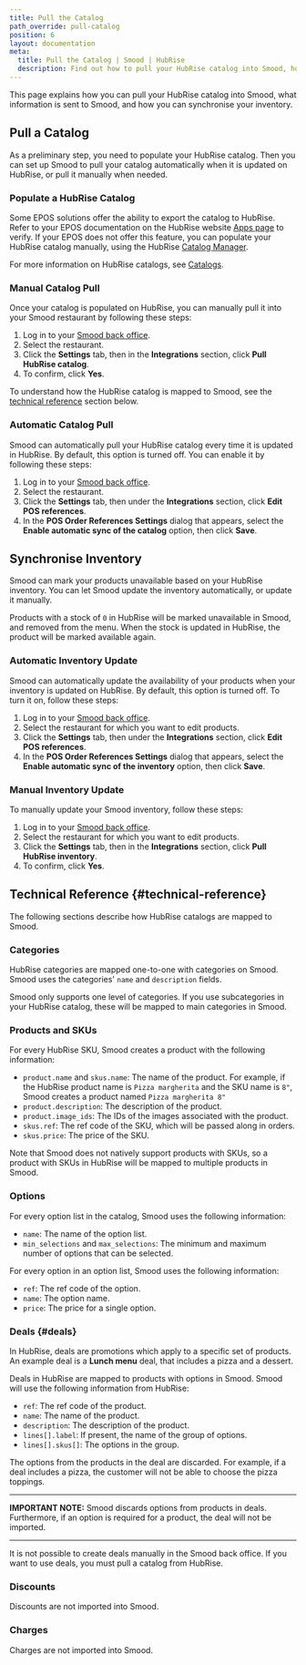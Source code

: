 ```yaml
---
title: Pull the Catalog
path_override: pull-catalog
position: 6
layout: documentation
meta:
  title: Pull the Catalog | Smood | HubRise
  description: Find out how to pull your HubRise catalog into Smood, how items and options are encoded, and which features are supported.
---
```


This page explains how you can pull your HubRise catalog into Smood, what information is sent to Smood, and how you can synchronise your inventory.

## Pull a Catalog

As a preliminary step, you need to populate your HubRise catalog. Then you can set up Smood to pull your catalog automatically when it is updated on HubRise, or pull it manually when needed.

### Populate a HubRise Catalog

Some EPOS solutions offer the ability to export the catalog to HubRise. Refer to your EPOS documentation on the HubRise website [Apps page](/apps) to verify. If your EPOS does not offer this feature, you can populate your HubRise catalog manually, using the HubRise [Catalog Manager](/apps/catalog-manager/overview).

For more information on HubRise catalogs, see [Catalogs](/docs/catalog).

### Manual Catalog Pull

Once your catalog is populated on HubRise, you can manually pull it into your Smood restaurant by following these steps:

1. Log in to your [Smood back office](https://manager.smood.ch).
1. Select the restaurant.
1. Click the **Settings** tab, then in the **Integrations** section, click **Pull HubRise catalog**.
1. To confirm, click **Yes**.

To understand how the HubRise catalog is mapped to Smood, see the [technical reference](#technical-reference) section below.

### Automatic Catalog Pull

Smood can automatically pull your HubRise catalog every time it is updated in HubRise. By default, this option is turned off. You can enable it by following these steps:

1. Log in to your [Smood back office](https://manager.smood.ch).
1. Select the restaurant.
1. Click the **Settings** tab, then under the **Integrations** section, click **Edit POS references**.
1. In the **POS Order References Settings** dialog that appears, select the **Enable automatic sync of the catalog** option, then click **Save**.

## Synchronise Inventory

Smood can mark your products unavailable based on your HubRise inventory. You can let Smood update the inventory automatically, or update it manually.

Products with a stock of `0` in HubRise will be marked unavailable in Smood, and removed from the menu. When the stock is updated in HubRise, the product will be marked available again.

### Automatic Inventory Update

Smood can automatically update the availability of your products when your inventory is updated on HubRise. By default, this option is turned off. To turn it on, follow these steps:

1. Log in to your [Smood back office](https://manager.smood.ch).
1. Select the restaurant for which you want to edit products.
1. Click the **Settings** tab, then under the **Integrations** section, click **Edit POS references**.
1. In the **POS Order References Settings** dialog that appears, select the **Enable automatic sync of the inventory** option, then click **Save**.

### Manual Inventory Update

To manually update your Smood inventory, follow these steps:

1. Log in to your [Smood back office](https://manager.smood.ch).
1. Select the restaurant for which you want to edit products.
1. Click the **Settings** tab, then in the **Integrations** section, click **Pull HubRise inventory**.
1. To confirm, click **Yes**.

## Technical Reference {#technical-reference}

The following sections describe how HubRise catalogs are mapped to Smood.

### Categories

HubRise categories are mapped one-to-one with categories on Smood. Smood uses the categories' `name` and `description` fields.

Smood only supports one level of categories. If you use subcategories in your HubRise catalog, these will be mapped to main categories in Smood.

### Products and SKUs

For every HubRise SKU, Smood creates a product with the following information:

- `product.name` and `skus.name`: The name of the product. For example, if the HubRise product name is `Pizza margherita` and the SKU name is `8"`, Smood creates a product named `Pizza margherita 8"`
- `product.description`: The description of the product.
- `product.image_ids`: The IDs of the images associated with the product.
- `skus.ref`: The ref code of the SKU, which will be passed along in orders.
- `skus.price`: The price of the SKU.

Note that Smood does not natively support products with SKUs, so a product with SKUs in HubRise will be mapped to multiple products in Smood.

### Options

For every option list in the catalog, Smood uses the following information:

- `name`: The name of the option list.
- `min_selections` and `max_selections`: The minimum and maximum number of options that can be selected.

For every option in an option list, Smood uses the following information:

- `ref`: The ref code of the option.
- `name`: The option name.
- `price`: The price for a single option.

### Deals {#deals}

In HubRise, deals are promotions which apply to a specific set of products. An example deal is a **Lunch menu** deal, that includes a pizza and a dessert.

Deals in HubRise are mapped to products with options in Smood. Smood will use the following information from HubRise:

- `ref`: The ref code of the product.
- `name`: The name of the product.
- `description`: The description of the product.
- `lines[].label`: If present, the name of the group of options.
- `lines[].skus[]`: The options in the group.

The options from the products in the deal are discarded. For example, if a deal includes a pizza, the customer will not be able to choose the pizza toppings.

---

**IMPORTANT NOTE:** Smood discards options from products in deals. Furthermore, if an option is required for a product, the deal will not be imported.

---

It is not possible to create deals manually in the Smood back office. If you want to use deals, you must pull a catalog from HubRise.

### Discounts

Discounts are not imported into Smood.

### Charges

Charges are not imported into Smood.
